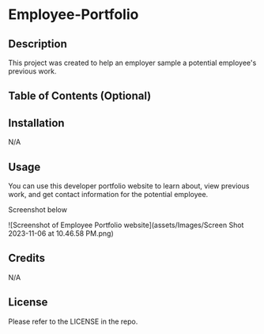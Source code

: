 # Employee-Portfolio

## Description

This project was created to help an employer sample a potential employee's previous work.
## Table of Contents (Optional)


## Installation

N/A
## Usage

You can use this developer portfolio website to learn about, view previous work, and get contact information for the potential employee.

Screenshot below

![Screenshot of Employee Portfolio website](assets/Images/Screen Shot 2023-11-06 at 10.46.58 PM.png)

## Credits

N/A

## License

Please refer to the LICENSE in the repo.

